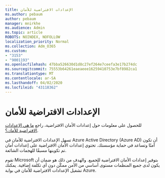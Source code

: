 ```yaml
---
title: الإعدادات الافتراضية للأمان
ms.author: pebaum
author: pebaum
manager: mnirkhe
ms.audience: Admin
ms.topic: article
ROBOTS: NOINDEX, NOFOLLOW
localization_priority: Normal
ms.collection: Adm_O365
ms.custom:
- "3153"
- "9001193"
ms.openlocfilehash: 47bba526630d1d8c27ef264e7ceefa3e17b274dc
ms.sourcegitcommit: 75553b64261eaeaeee16259410753e7bf8982ca1
ms.translationtype: MT
ms.contentlocale: ar-SA
ms.lasthandoff: 04/02/2020
ms.locfileid: "43118362"
---
```

# <a name="security-defaults"></a>الإعدادات الافتراضية للأمان

للحصول على معلومات حول إعدادات الأمان الافتراضية، راجع [ما هي الإعدادات الافتراضية للأمان؟](https://docs.microsoft.com/azure/active-directory/conditional-access/concept-conditional-access-security-defaults).

تسهل الإعدادات الافتراضية للأمان في Azure Active Directory (Azure AD) أن تكون آمنًا وتساعد في حماية مؤسستك. تحتوي إعدادات الأمان الافتراضية على إعدادات أمان تم تكوينها مسبقًا للهجمات الشائعة.

تقوم Microsoft بتوفير إعدادات الأمان الافتراضية للجميع. والهدف من ذلك هو ضمان أن يكون لدى جميع المنظمات مستوى أساسي من الأمن ممكّن دون أي تكلفة إضافية. يمكنك تشغيل الإعدادات الافتراضية للأمان في بوابة Azure.
